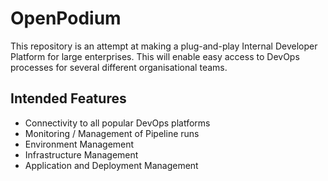 # OpenPodium
This repository is an attempt at making a plug-and-play Internal Developer Platform for large enterprises. This will enable easy access to DevOps processes for several different organisational teams. 


## Intended Features
- Connectivity to all popular DevOps platforms
- Monitoring / Management of Pipeline runs
- Environment Management
- Infrastructure Management
- Application and Deployment Management
